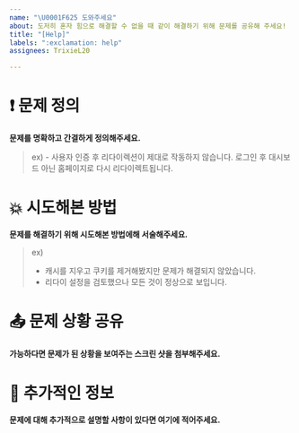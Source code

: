 ```yaml
---
name: "\U0001F625 도와주세요"
about: 도저히 혼자 힘으로 해결할 수 없을 때 같이 해결하기 위해 문제를 공유해 주세요!
title: "[Help]"
labels: ":exclamation: help"
assignees: TrixieL20

---
```


# ❗ 문제 정의

**문제를 명확하고 간결하게 정의해주세요.**

> ex) - 사용자 인증 후 리다이렉션이 제대로 작동하지 않습니다. 
> 로그인 후 대시보드 아닌 홈페이지로 다시 리다이렉트됩니다.


# 💥 시도해본 방법

**문제를 해결하기 위해 시도해본 방법에해 서술해주세요.**

> ex)
> - 캐시를 지우고 쿠키를 제거해봤지만 문제가 해결되지 않았습니다.
> - 리다이 설정을 검토했으나 모든 것이 정상으로 보입니다.


# 📤 문제 상황 공유

**가능하다면 문제가 된 상황을 보여주는 스크린 샷을 첨부해주세요.**


# 📝 추가적인 정보

**문제에 대해 추가적으로 설명할 사항이 있다면 여기에 적어주세요.**
